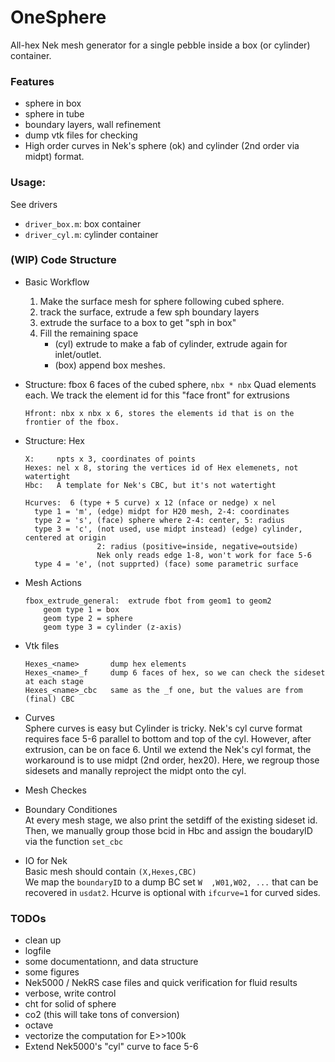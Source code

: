 # OneSphere

All-hex Nek mesh generator for a single pebble inside a box (or cylinder) container.

### Features
- sphere in box
- sphere in tube
- boundary layers, wall refinement
- dump vtk files for checking
- High order curves in Nek's sphere (ok) and cylinder (2nd order via midpt) format.

### Usage:
See drivers 
- `driver_box.m`: box container
- `driver_cyl.m`: cylinder container


### (WIP) Code Structure

- Basic Workflow
  1. Make the surface mesh for sphere following cubed sphere.
  2. track the surface, extrude a few sph boundary layers
  3. extrude the surface to a box to get "sph in box"
  4. Fill the remaining space
     - (cyl) extrude to make a fab of cylinder, extrude again for inlet/outlet.
     - (box) append box meshes.

- Structure: fbox 
  6 faces of the cubed sphere, `nbx * nbx` Quad elements each.
  We track the element id for this "face front" for extrusions

  ```
  Hfront: nbx x nbx x 6, stores the elements id that is on the frontier of the fbox.
  ```

- Structure: Hex
  ```
  X:     npts x 3, coordinates of points
  Hexes: nel x 8, storing the vertices id of Hex elemenets, not watertight
  Hbc:   A template for Nek's CBC, but it's not watertight

  Hcurves:  6 (type + 5 curve) x 12 (nface or nedge) x nel
    type 1 = 'm', (edge) midpt for H20 mesh, 2-4: coordinates
    type 2 = 's', (face) sphere where 2-4: center, 5: radius
    type 3 = 'c', (not used, use midpt instead) (edge) cylinder, centered at origin
                  2: radius (positive=inside, negative=outside)
                  Nek only reads edge 1-8, won't work for face 5-6
    type 4 = 'e', (not supprted) (face) some parametric surface
  ```

- Mesh Actions
  ```
  fbox_extrude_general:  extrude fbot from geom1 to geom2
      geom type 1 = box
      geom type 2 = sphere
      geom type 3 = cylinder (z-axis)
  ```

- Vtk files
  ```
  Hexes_<name>       dump hex elements
  Hexes_<name>_f     dump 6 faces of hex, so we can check the sideset at each stage
  Hexes_<name>_cbc   same as the _f one, but the values are from (final) CBC
  ```

- Curves    
  Sphere curves is easy but Cylinder is tricky.
  Nek's cyl curve format requires face 5-6 parallel to bottom and top of the cyl. 
  However, after extrusion, can be on face 6. 
  Until we extend the Nek's cyl format, the workaround is to use midpt (2nd order, hex20). 
  Here, we regroup those sidesets and manally reproject the midpt onto the cyl.

- Mesh Checkes

- Boundary Conditiones     
  At every mesh stage, we also print the setdiff of the existing sideset id.     
  Then, we manually group those bcid in Hbc and assign the boudaryID via the function `set_cbc`    

- IO for Nek     
  Basic mesh should contain `(X,Hexes,CBC)`     
  We map the `boundaryID` to a dump BC set `W  ,W01,W02, ...` that can be recovered in `usdat2`.
  Hcurve is optional with `ifcurve=1` for curved sides.     

### TODOs
- clean up
- logfile
- some documentationn, and data structure
- some figures
- Nek5000 / NekRS case files and quick verification for fluid results
- verbose, write control
- cht for solid of sphere
- co2 (this will take tons of conversion)
- octave
- vectorize the computation for E>>100k
- Extend Nek5000's "cyl" curve to face 5-6


